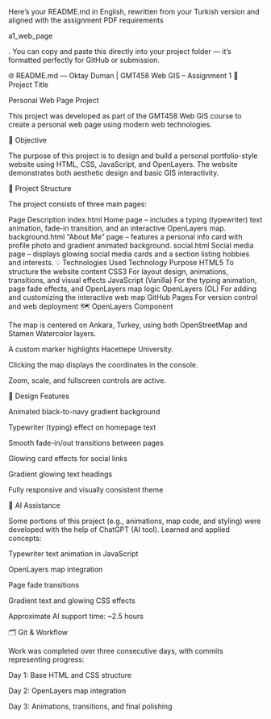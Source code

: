 Here’s your README.md in English, rewritten from your Turkish version and aligned with the assignment PDF requirements

a1_web_page

.
You can copy and paste this directly into your project folder — it’s formatted perfectly for GitHub or submission.

🌐 README.md — Oktay Duman | GMT458 Web GIS – Assignment 1
📘 Project Title

Personal Web Page Project

This project was developed as part of the GMT458 Web GIS course to create a personal web page using modern web technologies.

🎯 Objective

The purpose of this project is to design and build a personal portfolio-style website using HTML, CSS, JavaScript, and OpenLayers.
The website demonstrates both aesthetic design and basic GIS interactivity.

🧩 Project Structure

The project consists of three main pages:

Page	Description
index.html	Home page – includes a typing (typewriter) text animation, fade-in transition, and an interactive OpenLayers map.
background.html	“About Me” page – features a personal info card with profile photo and gradient animated background.
social.html	Social media page – displays glowing social media cards and a section listing hobbies and interests.
💡 Technologies Used
Technology	Purpose
HTML5	To structure the website content
CSS3	For layout design, animations, transitions, and visual effects
JavaScript (Vanilla)	For the typing animation, page fade effects, and OpenLayers map logic
OpenLayers (OL)	For adding and customizing the interactive web map
GitHub Pages	For version control and web deployment
🗺️ OpenLayers Component

The map is centered on Ankara, Turkey, using both OpenStreetMap and Stamen Watercolor layers.

A custom marker highlights Hacettepe University.

Clicking the map displays the coordinates in the console.

Zoom, scale, and fullscreen controls are active.

🎨 Design Features

Animated black-to-navy gradient background

Typewriter (typing) effect on homepage text

Smooth fade-in/out transitions between pages

Glowing card effects for social links

Gradient glowing text headings

Fully responsive and visually consistent theme

🤖 AI Assistance

Some portions of this project (e.g., animations, map code, and styling) were developed with the help of ChatGPT (AI tool).
Learned and applied concepts:

Typewriter text animation in JavaScript

OpenLayers map integration

Page fade transitions

Gradient text and glowing CSS effects

Approximate AI support time: ~2.5 hours

🗂️ Git & Workflow

Work was completed over three consecutive days, with commits representing progress:

Day 1: Base HTML and CSS structure

Day 2: OpenLayers map integration

Day 3: Animations, transitions, and final polishing